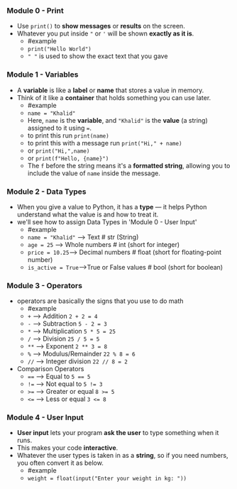 
### Module 0 - Print
- Use `print()` to **show messages** or **results** on the screen.
- Whatever you put inside `"` or `'` will be shown **exactly as it is**.
	- #example 
	- `print("Hello World")`
	- `" "` is used to show the exact text that you gave

### Module 1 - Variables
- A **variable** is like a **label** or **name** that stores a value in memory.
- Think of it like a **container** that holds something you can use later.
	- #example
	- `name = "Khalid"`
	- Here, `name` is the **variable**, and `"Khalid"` is the **value** (a string) assigned to it using `=`.
	- to print this run `print(name)`
	- to print this with a message run `print("Hi," + name)`
	- or `print("Hi,",name)`
	- or `print(f"Hello, {name}")`
	- The `f` before the string means it's a **formatted string**, allowing you to include the value of `name` inside the message.

### Module 2 - Data Types
- When you give a value to Python, it has a **type** — it helps Python understand what the value is and how to treat it.
- we'll see how to assign Data Types in 'Module 0 - User Input'
	- #example 
	- `name = "Khalid"` --> Text  # str  (String)
	- `age = 25` --> Whole numbers  # int (short for integer)
	- `price = 10.25`--> Decimal numbers  # float (short for floating-point number)
	- `is_active = True`-->True or False values  # bool (short for boolean)

### Module 3 - Operators
- operators are basically the signs that you use to do math
	- #example 
	- `+`  --> Addition `2 + 2 = 4`
	- `-`  --> Subtraction  `5 - 2 = 3`
	- `*`  --> Multiplication `5 * 5 = 25`
	- `/`  --> Division `25 / 5 = 5`
	- `**` --> Exponent `2 ** 3 = 8`
	- `%`  --> Modulus/Remainder `22 % 8 = 6`
	- `//` --> Integer division `22 // 8 = 2`
- Comparison Operators
	- `==` --> Equal to `5 == 5`
	- `!=` --> Not equal to `5 != 3`
	- `>=` --> Greater or equal `8 >= 5`
	- `<=` --> Less or equal `3 <= 8`

### Module 4 - User Input
- **User input** lets your program **ask the user** to type something when it runs.
- This makes your code **interactive**.
- Whatever the user types is taken in as a **string**, so if you need numbers, you often convert it as below.
	- #example 
	- `weight = float(input("Enter your weight in kg: "))`
